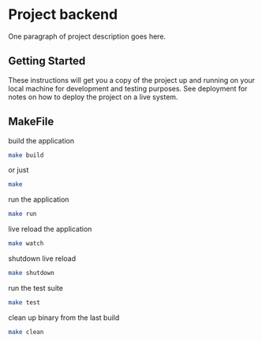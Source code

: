 # Project backend

One paragraph of project description goes here.

## Getting Started

These instructions will get you a copy of the project up and running on your
local machine for development and testing purposes. See deployment for notes on
how to deploy the project on a live system.

## MakeFile

build the application

```bash
make build
```

or just

```bash
make
```

run the application

```bash
make run
```

live reload the application

```bash
make watch
```

shutdown live reload

```bash
make shutdown
```

run the test suite

```bash
make test
```

clean up binary from the last build

```bash
make clean
```
